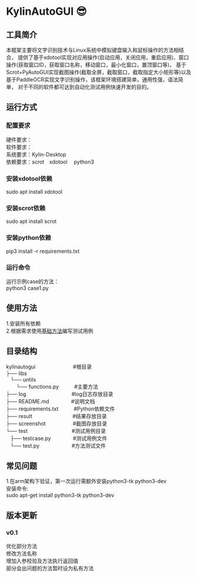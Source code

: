 # KylinAutoGUI 😎


## 工具简介
本框架主要将文字识别技术与Linux系统中模拟键盘输入和鼠标操作的方法相结合，
提供了基于xdotool实现对应用操作(启动应用，关闭应用，重启应用)、窗口操作(获取窗口ID，获取窗口名称，移动窗口，最小化窗口，置顶窗口等)，
基于Scrot+PyAutoGUI实现截图操作(截取全屏，截取窗口，截取指定大小矩形等)以及基于PaddleOCR实现文字识别操作，该框架环境搭建简单，通用性强，语法简单，
对于不同的软件都可达到自动化测试用例快速开发的目的。


## 运行方式

### 配置要求
硬件要求：  
软件要求：  
系统要求：Kylin-Desktop   
依赖要求：scrot&emsp;xdotool  &emsp;python3  



### 安装xdotool依赖
sudo apt install xdotool
### 安装scrot依赖
sudo apt install scrot
### 安装python依赖
pip3 install -r requirements.txt


### 运行命令
运行示例case的方法：  
python3 case1.py

## 使用方法

1.安装所有依赖   
2.根据需求使用[基础方法](./usage_manual.md "点击查看使用方法")编写测试用例


## 目录结构 
kylinautogui&emsp;&emsp;&emsp;&emsp;&emsp;&emsp; &emsp;#根目录  
├── libs    
   └── untils  
           └── functions.py&emsp;&emsp;&emsp;#主要方法  
├── log  &emsp;&emsp;&emsp;&emsp;&emsp;&emsp; &emsp; &emsp;#log日志存放目录  
├── README.md &emsp;&emsp;&emsp;&emsp;#说明文档  
├── requirements.txt&emsp;&emsp;&emsp;#Python依赖文件  
├── result&emsp;&emsp;&emsp;&emsp;&emsp; &emsp; &emsp; #结果存放目录  
├── screenshot&emsp;&emsp;&emsp;&emsp;&emsp; #截图存放目录  
└── test  &emsp;&emsp;&emsp;&emsp;&emsp;&emsp;&emsp;&emsp; #测试用例目录  
      ├── testcase.py  &emsp;&emsp;&emsp;&emsp;#测试用例文件  
      └── test.py  &emsp;&emsp;&emsp;&emsp;&emsp;&emsp;#方法测试文件  



## 常见问题
1.在arm架构下验证，第一次运行需额外安装python3-tk python3-dev  
安装命令:  
sudo apt-get install python3-tk python3-dev

## 版本更新

### v0.1
优化部分方法  
修改方法名称  
增加入参校验及方法执行返回值  
部分会出问题的方法暂时设为私有方法



